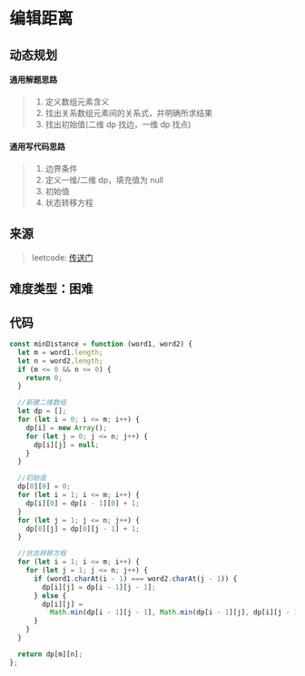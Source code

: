 # 编辑距离

## 动态规划

#### 通用解题思路

> 1. 定义数组元素含义
> 2. 找出关系数组元素间的关系式，并明确所求结果
> 3. 找出初始值(二维 dp 找边，一维 dp 找点)

#### 通用写代码思路

> 1. 边界条件
> 2. 定义一维/二维 dp，填充值为 null
> 3. 初始值
> 4. 状态转移方程

## 来源

> leetcode: [传送门](https://leetcode-cn.com/problems/edit-distance/)

## 难度类型：困难

## 代码

```js
const minDistance = function (word1, word2) {
  let m = word1.length;
  let n = word2.length;
  if (m <= 0 && n <= 0) {
    return 0;
  }

  //新建二维数组
  let dp = [];
  for (let i = 0; i <= m; i++) {
    dp[i] = new Array();
    for (let j = 0; j <= n; j++) {
      dp[i][j] = null;
    }
  }

  //初始值
  dp[0][0] = 0;
  for (let i = 1; i <= m; i++) {
    dp[i][0] = dp[i - 1][0] + 1;
  }
  for (let j = 1; j <= n; j++) {
    dp[0][j] = dp[0][j - 1] + 1;
  }

  //状态转移方程
  for (let i = 1; i <= m; i++) {
    for (let j = 1; j <= n; j++) {
      if (word1.charAt(i - 1) === word2.charAt(j - 1)) {
        dp[i][j] = dp[i - 1][j - 1];
      } else {
        dp[i][j] =
          Math.min(dp[i - 1][j - 1], Math.min(dp[i - 1][j], dp[i][j - 1])) + 1;
      }
    }
  }

  return dp[m][n];
};
```
